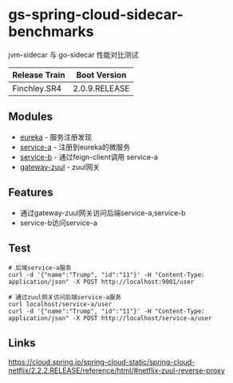 # gs-spring-cloud-sidecar-benchmarks
jvm-sidecar 与 go-sidecar 性能对比测试

| Release Train |  Boot Version |
| :--- | :---: | 
| Finchley.SR4 | 2.0.9.RELEASE | 

## Modules

* [eureka](./eureka) - 服务注册发现
* [service-a](./service-a) - 注册到eureka的微服务
* [service-b](./service-b) - 通过feign-client调用 service-a
* [gateway-zuul](./gateway-zuul) - zuul网关

## Features
* 通过gateway-zuul网关访问后端service-a,service-b
* service-b访问service-a

## Test 

```
# 后端service-a服务
curl -d '{"name":"Trump", "id":"11"}' -H "Content-Type: application/json" -X POST http://localhost:9001/user

# 通过zuul网关访问后端service-a服务
curl localhost/service-a/user
curl -d '{"name":"Trump", "id":"11"}' -H "Content-Type: application/json" -X POST http://localhost/service-a/user

```

## Links
https://cloud.spring.io/spring-cloud-static/spring-cloud-netflix/2.2.2.RELEASE/reference/html/#netflix-zuul-reverse-proxy 

